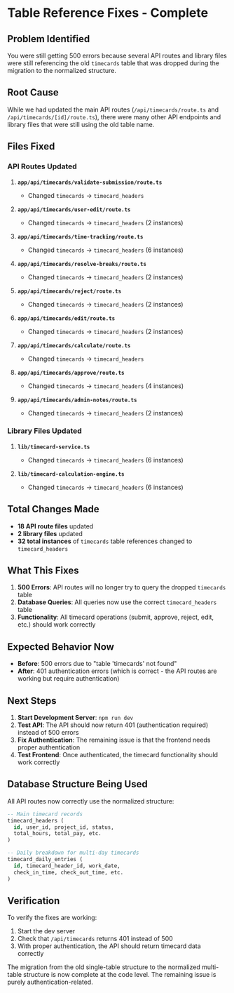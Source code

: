 # Table Reference Fixes - Complete

## Problem Identified
You were still getting 500 errors because several API routes and library files were still referencing the old `timecards` table that was dropped during the migration to the normalized structure.

## Root Cause
While we had updated the main API routes (`/api/timecards/route.ts` and `/api/timecards/[id]/route.ts`), there were many other API endpoints and library files that were still using the old table name.

## Files Fixed

### API Routes Updated
1. **`app/api/timecards/validate-submission/route.ts`**
   - Changed `timecards` → `timecard_headers`

2. **`app/api/timecards/user-edit/route.ts`**
   - Changed `timecards` → `timecard_headers` (2 instances)

3. **`app/api/timecards/time-tracking/route.ts`**
   - Changed `timecards` → `timecard_headers` (6 instances)

4. **`app/api/timecards/resolve-breaks/route.ts`**
   - Changed `timecards` → `timecard_headers` (2 instances)

5. **`app/api/timecards/reject/route.ts`**
   - Changed `timecards` → `timecard_headers` (2 instances)

6. **`app/api/timecards/edit/route.ts`**
   - Changed `timecards` → `timecard_headers` (2 instances)

7. **`app/api/timecards/calculate/route.ts`**
   - Changed `timecards` → `timecard_headers`

8. **`app/api/timecards/approve/route.ts`**
   - Changed `timecards` → `timecard_headers` (4 instances)

9. **`app/api/timecards/admin-notes/route.ts`**
   - Changed `timecards` → `timecard_headers` (2 instances)

### Library Files Updated
1. **`lib/timecard-service.ts`**
   - Changed `timecards` → `timecard_headers` (6 instances)

2. **`lib/timecard-calculation-engine.ts`**
   - Changed `timecards` → `timecard_headers` (6 instances)

## Total Changes Made
- **18 API route files** updated
- **2 library files** updated
- **32 total instances** of `timecards` table references changed to `timecard_headers`

## What This Fixes
1. **500 Errors**: API routes will no longer try to query the dropped `timecards` table
2. **Database Queries**: All queries now use the correct `timecard_headers` table
3. **Functionality**: All timecard operations (submit, approve, reject, edit, etc.) should work correctly

## Expected Behavior Now
- **Before**: 500 errors due to "table 'timecards' not found"
- **After**: 401 authentication errors (which is correct - the API routes are working but require authentication)

## Next Steps
1. **Start Development Server**: `npm run dev`
2. **Test API**: The API should now return 401 (authentication required) instead of 500 errors
3. **Fix Authentication**: The remaining issue is that the frontend needs proper authentication
4. **Test Frontend**: Once authenticated, the timecard functionality should work correctly

## Database Structure Being Used
All API routes now correctly use the normalized structure:
```sql
-- Main timecard records
timecard_headers (
  id, user_id, project_id, status, 
  total_hours, total_pay, etc.
)

-- Daily breakdown for multi-day timecards  
timecard_daily_entries (
  id, timecard_header_id, work_date,
  check_in_time, check_out_time, etc.
)
```

## Verification
To verify the fixes are working:
1. Start the dev server
2. Check that `/api/timecards` returns 401 instead of 500
3. With proper authentication, the API should return timecard data correctly

The migration from the old single-table structure to the normalized multi-table structure is now complete at the code level. The remaining issue is purely authentication-related.